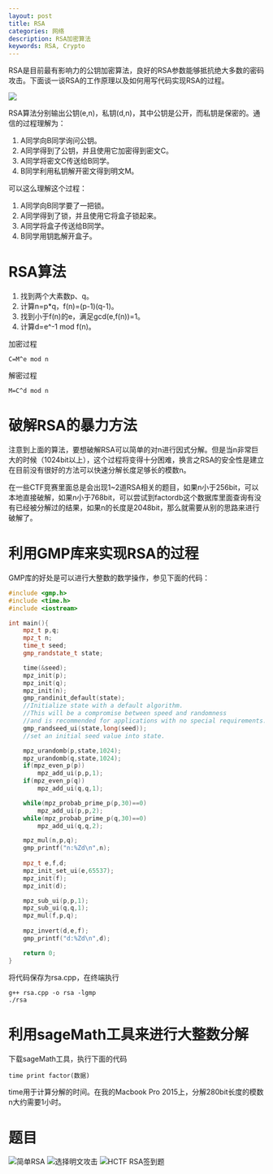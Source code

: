 ```yaml
---
layout: post
title: RSA
categories: 网络
description: RSA加密算法
keywords: RSA, Crypto
---
```


RSA是目前最有影响力的公钥加密算法，良好的RSA参数能够抵抗绝大多数的密码攻击。下面谈一谈RSA的工作原理以及如何用写代码实现RSA的过程。

![](https://alienx.oss-cn-shenzhen.aliyuncs.com/images/network/B1010-1.jpg)

RSA算法分别输出公钥(e,n)，私钥(d,n)，其中公钥是公开，而私钥是保密的。通信的过程理解为：

 1. A同学向B同学询问公钥。
 2. A同学得到了公钥，并且使用它加密得到密文C。
 3. A同学将密文C传送给B同学。
 4. B同学利用私钥解开密文得到明文M。

可以这么理解这个过程：

 1. A同学向B同学要了一把锁。
 2. A同学得到了锁，并且使用它将盒子锁起来。
 3. A同学将盒子传送给B同学。
 4. B同学用钥匙解开盒子。

# RSA算法

 1. 找到两个大素数p、q。
 2. 计算n=p*q，f(n)=(p-1)(q-1)。
 3. 找到小于f(n)的e，满足gcd(e,f(n))=1。
 4. 计算d=e^-1 mod f(n)。

加密过程
```
C=M^e mod n
```

解密过程
```
M=C^d mod n
```

# 破解RSA的暴力方法
注意到上面的算法，要想破解RSA可以简单的对n进行因式分解。但是当n非常巨大的时候（1024bit以上），这个过程将变得十分困难，换言之RSA的安全性是建立在目前没有很好的方法可以快速分解长度足够长的模数n。

在一些CTF竞赛里面总是会出现1~2道RSA相关的题目，如果n小于256bit，可以本地直接破解，如果n小于768bit，可以尝试到factordb这个数据库里面查询有没有已经被分解过的结果，如果n的长度是2048bit，那么就需要从别的思路来进行破解了。

# 利用GMP库来实现RSA的过程
GMP库的好处是可以进行大整数的数学操作，参见下面的代码：
```c++
#include <gmp.h>
#include <time.h>
#include <iostream>

int main(){
    mpz_t p,q;
    mpz_t n;
    time_t seed;
    gmp_randstate_t state;

    time(&seed);
    mpz_init(p);
    mpz_init(q);
    mpz_init(n);
    gmp_randinit_default(state);
    //Initialize state with a default algorithm.
    //This will be a compromise between speed and randomness
    //and is recommended for applications with no special requirements.
    gmp_randseed_ui(state,long(seed));
    //set an initial seed value into state.

    mpz_urandomb(p,state,1024);
    mpz_urandomb(q,state,1024);
    if(mpz_even_p(p))
        mpz_add_ui(p,p,1);
    if(mpz_even_p(q))
        mpz_add_ui(q,q,1);

    while(mpz_probab_prime_p(p,30)==0)
        mpz_add_ui(p,p,2);
    while(mpz_probab_prime_p(q,30)==0)
        mpz_add_ui(q,q,2);

    mpz_mul(n,p,q);
    gmp_printf("n:%Zd\n",n);
    
    mpz_t e,f,d;
    mpz_init_set_ui(e,65537);
    mpz_init(f);
    mpz_init(d);

    mpz_sub_ui(p,p,1);
    mpz_sub_ui(q,q,1);
    mpz_mul(f,p,q);
    
    mpz_invert(d,e,f);
    gmp_printf("d:%Zd\n",d);

    return 0;
}
```
将代码保存为rsa.cpp，在终端执行
```
g++ rsa.cpp -o rsa -lgmp
./rsa
```

# 利用sageMath工具来进行大整数分解
下载sageMath工具，执行下面的代码
```
time print factor(数据)
```
time用于计算分解的时间。在我的Macbook Pro 2015上，分解280bit长度的模数n大约需要1小时。

# 题目
![简单RSA](1)
![选择明文攻击](2)
![HCTF RSA签到题](3)

  [1]: http://ctf5.shiyanbar.com/crypto/RSA
  [2]: http://ctf5.shiyanbar.com/crypto/ciphertext.zip
  [3]: https://github.com/Hcamael/ctf-library/tree/master/RSA1